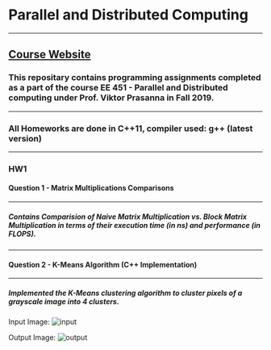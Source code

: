# Parallel and Distributed Computing 
---
[Course Website](https://sites.usc.edu/prasanna/teaching/fall2019/ee451/)
---
### This repositary contains programming assignments completed as a part of the course EE 451 - Parallel and Distributed computing under Prof. Viktor Prasanna in Fall 2019.
---

### All Homeworks are done in C++11, compiler used: g++ (latest version)

---
### HW1

#### Question 1 - Matrix Multiplications Comparisons
***
##### Contains Comparision of Naive Matrix Multiplication vs. Block Matrix Multiplication in terms of their execution time (in ns) and performance (in FLOPS).
***
#### Question 2 - K-Means Algorithm (C++ Implementation)
***
##### Implemented the K-Means clustering algorithm to cluster pixels of a grayscale image into 4 clusters.
Input Image:
![input](https://user-images.githubusercontent.com/19183728/64072012-f231d680-cc3b-11e9-95b1-cc51c30955af.jpg)

Output Image:
![output](https://user-images.githubusercontent.com/19183728/64072015-fc53d500-cc3b-11e9-9df5-ad5519309305.jpg)


